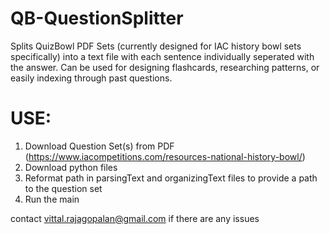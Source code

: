 # QB-QuestionSplitter
Splits QuizBowl PDF Sets (currently designed for IAC history bowl sets specifically) into a text file with each sentence individually seperated with the answer. Can be used for designing flashcards, researching patterns, or easily indexing through past questions.

# USE:
1. Download Question Set(s) from PDF (https://www.iacompetitions.com/resources-national-history-bowl/)
2. Download python files
3. Reformat path in parsingText and organizingText files to provide a path to the question set
4. Run the main

contact vittal.rajagopalan@gmail.com if there are any issues
